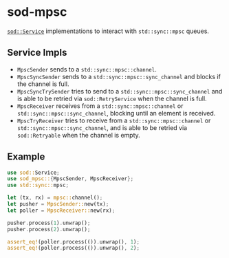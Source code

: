 # sod-mpsc

[`sod::Service`](http://github.com/thill/sod) implementations to interact with `std::sync::mpsc` queues.

## Service Impls

- `MpscSender` sends to a `std::sync::mpsc::channel`.
- `MpscSyncSender` sends to a `std::sync::mpsc::sync_channel` and blocks if the channel is full.
- `MpscSyncTrySender` tries to send to a `std::sync::mpsc::sync_channel` and is able to be retried via `sod::RetryService` when the channel is full.
- `MpscReceiver` receives from a `std::sync::mpsc::channel` or `std::sync::mpsc::sync_channel`, blocking until an element is received.
- `MpscTryReceiver` tries to receive from a `std::sync::mpsc::channel` or `std::sync::mpsc::sync_channel`, and is able to be retried via `sod::Retryable` when the channel is empty.

## Example

```rust
use sod::Service;
use sod_mpsc::{MpscSender, MpscReceiver};
use std::sync::mpsc;

let (tx, rx) = mpsc::channel();
let pusher = MpscSender::new(tx);
let poller = MpscReceiver::new(rx);

pusher.process(1).unwrap();
pusher.process(2).unwrap();

assert_eq!(poller.process(()).unwrap(), 1);
assert_eq!(poller.process(()).unwrap(), 2);
```
